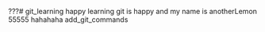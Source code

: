 ???# git_learning
happy
learning git is happy
and my name is anotherLemon
55555
hahahaha
add_git_commands
